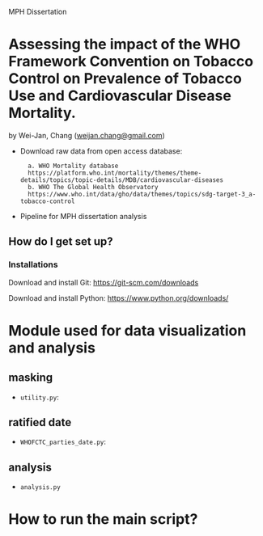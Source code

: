 MPH Dissertation
# Assessing the impact of the WHO Framework Convention on Tobacco Control on Prevalence of Tobacco Use and Cardiovascular Disease Mortality.

by Wei-Jan, Chang (weijan.chang@gmail.com)


* Download raw data from open access database:
  
        a. WHO Mortality database
        https://platform.who.int/mortality/themes/theme-details/topics/topic-details/MDB/cardiovascular-diseases
        b. WHO The Global Health Observatory
        https://www.who.int/data/gho/data/themes/topics/sdg-target-3_a-tobacco-control
* Pipeline for MPH dissertation analysis


## How do I get set up?
### Installations


Download and install Git: https://git-scm.com/downloads

Download and install Python: https://www.python.org/downloads/

Module used for data visualization and analysis
=====

## masking

- `utility.py`:

## ratified date

- `WHOFCTC_parties_date.py`: 

## analysis
- `analysis.py`

How to run the main script?
=====
